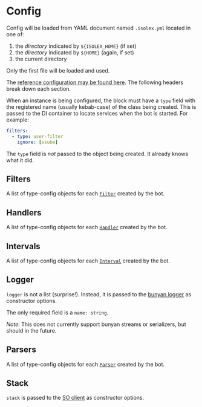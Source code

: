 # Config

Config will be loaded from YAML document named `.isolex.yml` located in one of:

1. the *directory* indicated by `${ISOLEX_HOME}` (if set)
1. the *directory* indicated by `${HOME}` (again, if set)
1. the current directory

Only the first file will be loaded and used.

The [reference configuration may be found here](./isolex.yml). The following headers break down each section.

When an instance is being configured, the block must have a `type` field with the registered name (usually kebab-case)
of the class being created. This is passed to the DI container to locate services when the bot is started. For example:

```yaml
filters:
  - type: user-filter
    ignore: [ssube]
```

The `type` field is *not* passed to the object being created. It already knows what it did.

## Filters

A list of type-config objects for each [`Filter`](../src/filter/Filter.ts) created by the bot.

## Handlers

A list of type-config objects for each [`Handler`](../src/handler/Handler.ts) created by the bot.

## Intervals

A list of type-config objects for each [`Interval`](../src/interval/Interval.ts) created by the bot.

## Logger

`logger` is not a list (surprise!). Instead, it is passed to the
[bunyan logger](https://github.com/trentm/node-bunyan#constructor-api) as constructor options.

The only required field is a `name: string`.

*Note*: This does not currently support bunyan streams or serializers, but should in the future.

## Parsers

A list of type-config objects for each [`Parser`](../src/parser/Parser.ts) created by the bot.

## Stack

`stack` is passed to the [SO client](https://github.com/xbenjii/so-client/) as constructor options.
